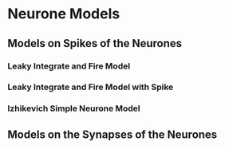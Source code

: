 # Neurone Models

## Models on Spikes of the Neurones

### Leaky Integrate and Fire Model

### Leaky Integrate and Fire Model with Spike

### Izhikevich Simple Neurone Model

## Models on the Synapses of the Neurones
